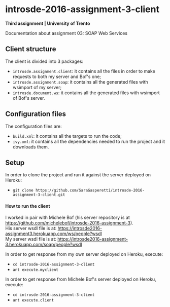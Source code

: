 # introsde-2016-assignment-3-client
**Third assignment | University of Trento**

Documentation about assignment 03: SOAP Web Services

## Client structure
The client is divided into 3 packages:

* ```introsde.assignment.client```: it contains all the files in order to make requests to both my server and Bof's one;
* ```introsde.assignment.soap```: it contains all the generated files with wsimport of my server;
* ```introsde.document.ws```: it contains all the generated files with wsimport of Bof's server.

## Configuration files

The configuration files are:

* ```build.xml```: it contains all the targets to run the code;
* ```ivy.xml```: it contains all the dependencies needed to run the project and it downloads them.

## Setup

In order to clone the project and run it against the server deployed on Heroku:
* ```git clone https://github.com/SaraGasperetti/introsde-2016-assignment-3-client.git```

#### How to run the client

I worked in pair with Michele Bof (his server repository is at https://github.com/michelebof/introsde-2016-assignment-3).  
His server wsdl file is at: https://introsde2016-assignment3.herokuapp.com/ws/people?wsdl  
My server wsdl file is at: https://introsde2016-assignment-3.herokuapp.com/soap/people?wsdl  

In order to get response from my own server deployed on Heroku, execute: 
* ```cd introsde-2016-assignment-3-client```
* ```ant execute.myclient```


In order to get response from Michele Bof's server deployed on Heroku, execute: 
* ```cd introsde-2016-assignment-3-client```
* ```ant execute.client```
